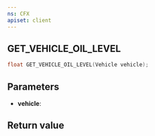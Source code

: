 ```yaml
---
ns: CFX
apiset: client
---
```

## GET_VEHICLE_OIL_LEVEL

```c
float GET_VEHICLE_OIL_LEVEL(Vehicle vehicle);
```


## Parameters
* **vehicle**: 

## Return value
